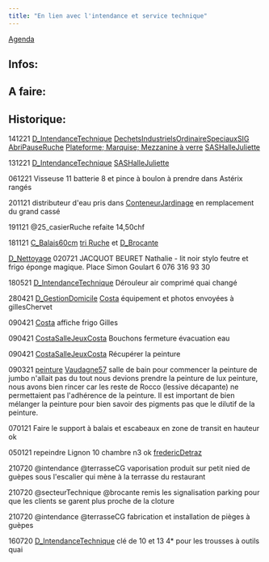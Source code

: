 ```yaml
---
title: "En lien avec l'intendance et service technique"
---
```


[Agenda](notes/AgendaMaJournee.md) 
## Infos:

## A faire: 

## Historique:
141221 [D_IntendanceTechnique](notes/departements/D_IntendanceTechnique.md) [DechetsIndustrielsOrdinaireSpeciauxSIG](notes/gestionDesMatieres/DechetsIndustrielsOrdinaireSpeciauxSIG.md) [AbriPauseRuche](notes/zones/AbriPauseRuche.md) [Plateforme; Marquise; Mezzanine à verre](notes/zones/Plateforme;%20Marquise;%20Mezzanine%20à%20verre.md) [SASHalleJuliette](notes/zones/SASHalleJuliette.md)

131221 [D_IntendanceTechnique](notes/departements/D_IntendanceTechnique.md) [SASHalleJuliette](notes/zones/SASHalleJuliette.md) 

061221 Visseuse 11 batterie 8 et pince à boulon à prendre dans Astérix rangés



201121 distributeur d'eau pris dans [ConteneurJardinage](notes/zones/ConteneurJardinage.md) en remplacement du grand cassé

191121 @25_casierRuche refaite 14,50chf

181121 [C_Balais60cm](notes/equipements/consommables/C_Balais60cm.md) [tri Ruche](notes/zones/tri%20Ruche.md) et [D_Brocante](notes/departements/D_Brocante.md)

[D_Nettoyage](notes/departements/D_Nettoyage.md)
020721 JACQUOT BEURET Nathalie - lit noir stylo feutre et frigo éponge magique.
Place Simon Goulart 6 076 316 93 30

180521 [D_IntendanceTechnique](notes/departements/D_IntendanceTechnique.md) Dérouleur air comprimé quai changé

280421 [D_GestionDomicile](notes/departements/D_GestionDomicile.md) [Costa](notes/zones/Costa.md) équipement et photos envoyées à gillesChervet

090421 [Costa](notes/zones/Costa.md) affiche frigo Gilles 

090421 [Costa](notes/zones/Costa.md)[SalleJeuxCosta](notes/zones/SalleJeuxCosta.md) Bouchons fermeture évacuation eau 

090421 [Costa](notes/zones/Costa.md)[SalleJeuxCosta](notes/zones/SalleJeuxCosta.md) Récupérer la peinture

090321 [peinture](notes/intendance/peinture.md) [Vaudagne57](notes/zones/Vaudagne57.md) salle de bain pour commencer la peinture de jumbo n'allait pas du tout nous devions prendre la peinture de lux peinture, nous avons bien rincer car les reste de Rocco (lessive décapante) ne permettaient pas l'adhérence de la peinture. Il est important de bien mélanger la peinture pour bien savoir des pigments pas que le dilutif de la peinture.

070121 Faire le support à balais et escabeaux en zone de transit en hauteur ok

050121 repeindre Lignon 10 chambre n3 ok [fredericDetraz](notes/utilisateurs/beneficiaires/fredericDetraz.md)

210720 @intendance @terrasseCG  vaporisation produit sur petit nied de guèpes sous l'escalier qui mène à la terrasse du restaurant

210720 @secteurTechnique @brocante remis les signalisation parking pour que les clients se garent plus proche de la cloture

210720 @intendance @terrasseCG  fabrication et installation de pièges à guèpes

160720 [D_IntendanceTechnique](notes/departements/D_IntendanceTechnique.md) clé de 10 et 13 4* pour les trousses à outils quai
